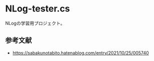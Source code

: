 # NLog-tester.cs

NLogの学習用プロジェクト。  

## 参考文献

- <https://sabakunotabito.hatenablog.com/entry/2021/10/25/005740>
